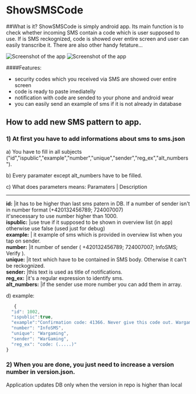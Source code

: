 # ShowSMSCode

 
##What is it?
ShowSMSCode is simply android app. Its main function is to check whether incoming SMS contain a code which is user supposed to use. If is SMS reckognized, code is showed over entire screen and user can easily transcribe it. There are also other handy fetature...

![Screenshot of the app](http://i.imgur.com/V5yGmxP.png?1)
![Screenshot of the app](http://i.imgur.com/nK6FZmG.png?1)

####Features:

- security codes which you received via SMS are showed over entire screen
- code is ready to paste imediatelly
- notification with code are sended to your phone and android wear 
- you can easily send an example of sms if it is not already in database


## How to add new SMS pattern to app.

### 1) At first you have to add informations about sms to sms.json 

  a) You have to fill in all subjects ("id","ispublic","example","number","unique","sender","reg_ex","alt_numbers").

  b) Every paramater except alt_numbers have to be filled.

  c) What does parameters means:
  Paramaters | Description
  ------------  -------------
   **id:** 
   |it has to be higher than last sms patern in DB. If a number of sender isn't in number format (+420132456789; 724007007) <br>             it'snecessary to use number higher than 1000.<br>
   **ispublic:**
    |use true if it supposed to be shown in overview list (in app) otherwise use false (used just for debug)<br>
   **example:**
   | it example of sms which is provided in overview list when you tap on sender.<br>
   **number:**
    |it number of sender ( +420132456789; 724007007; InfoSMS; Verify ).    <br>
   **unique:**
    |it text which have to be contained in SMS body. Otherwise it can't be reckognized.<br>
   **sender:**
    |this text is used as title of notifications.<br>
   **reg_ex:**
    |it's a regular expression to identify sms.<br>
   **alt_numbers:**
    |if the sender use more number you can add them in array.

  d) example:
  ```javascript
     {
    "id": 1002,
    "ispublic":true,
    "example":"Confirmation code: 41366. Never give this code out. Wargaming.net",
    "number": "InfoSMS",
    "unique": "Wargaming",
    "sender": "WarGaming",
    "reg_ex": "code: (.....)"
  }
  ```


### 2) When you are done, you just need to increase a version number in version.json. 
  Application updates DB only when the version in repo is higher than local
